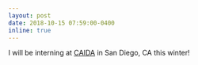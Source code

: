 ```yaml
---
layout: post
date: 2018-10-15 07:59:00-0400
inline: true
---
```


I will be interning at [CAIDA](http://www.caida.org/) in San Diego, CA this winter!
